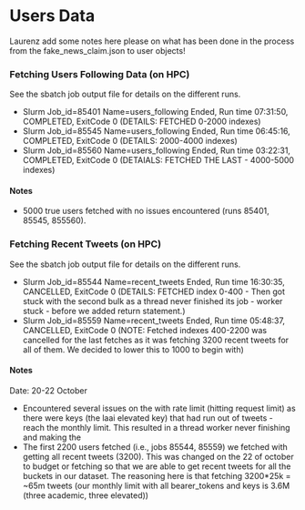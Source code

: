 # Users Data

Laurenz add some notes here please on what has been done in the process from the fake_news_claim.json to user objects!


### Fetching Users Following Data (on HPC)
See the sbatch job output file for details on the different runs.

- Slurm Job_id=85401 Name=users_following Ended, Run time 07:31:50, COMPLETED, ExitCode 0 (DETAILS: FETCHED 0-2000 indexes)
- Slurm Job_id=85545 Name=users_following Ended, Run time 06:45:16, COMPLETED, ExitCode 0 (DETAILS: 2000-4000 indexes)
- Slurm Job_id=85560 Name=users_following Ended, Run time 03:22:31, COMPLETED, ExitCode 0 (DETAIALS: FETCHED THE LAST - 4000-5000 indexes)

#### Notes
-  5000 true users fetched with no issues encountered (runs 85401, 85545, 855560).

### Fetching Recent Tweets (on HPC)
See the sbatch job output file for details on the different runs.

- Slurm Job_id=85544 Name=recent_tweets Ended, Run time 16:30:35, CANCELLED, ExitCode 0 (DETAILS: FETCHED index 0-400 - Then got stuck with the second bulk as a thread never finished its job - worker stuck - before we added return statement.)
- Slurm Job_id=85559 Name=recent_tweets Ended, Run time 05:48:37, CANCELLED, ExitCode 0 (NOTE: Fetched indexes 400-2200 was cancelled for the last fetches as it was fetching 3200 recent tweets for all of them. We decided to lower this to 1000 to begin with)

#### Notes
Date: 20-22 October
- Encountered several issues on the with rate limit (hitting request limit) as there were keys (the laai elevated key) that had run out of tweets - reach the monthly limit. This resulted in a thread worker never finishing and making the 
- The first 2200 users fetched (i.e., jobs 85544, 85559) we fetched with getting all recent tweets (3200). This was changed on the 22 of october to budget or fetching so that we are able to get recent tweets for all the buckets in our dataset. The reasoning here is that fetching 3200*25k = ~65m tweets (our monthly limit with all bearer_tokens and keys is 3.6M (three academic, three elevated))